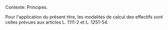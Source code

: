 Contexte: Principes.

Pour l'application du présent titre, les modalités de calcul des effectifs sont celles prévues aux articles L. 1111-2 et L. 1251-54.